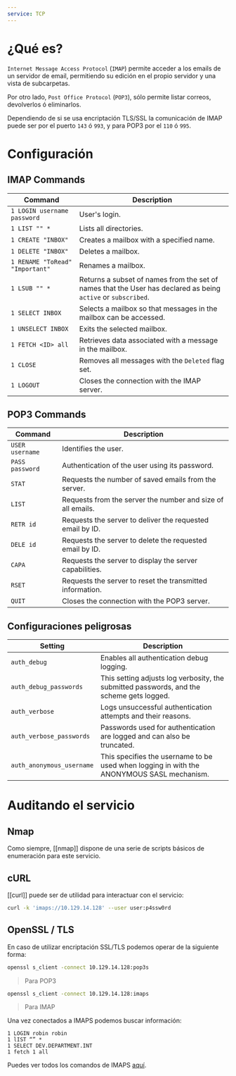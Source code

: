 ```yaml
---
service: TCP
---
```

# ¿Qué es?

`Internet Message Access Protocol` (`IMAP`) permite acceder a los emails de un servidor de email, permitiendo su edición en el propio servidor y una vista de subcarpetas. 

Por otro lado, `Post Office Protocol` (`POP3`), sólo permite listar correos, devolverlos ó eliminarlos.

Dependiendo de si se usa encriptación TLS/SSL la comunicación de IMAP puede ser por el puerto `143` ó `993`, y para POP3 por el `110` ó `995`.

# Configuración

## IMAP Commands

| **Command**                     | **Description**                                                                                               |
| ------------------------------- | ------------------------------------------------------------------------------------------------------------- |
| `1 LOGIN username password`     | User's login.                                                                                                 |
| `1 LIST "" *`                   | Lists all directories.                                                                                        |
| `1 CREATE "INBOX"`              | Creates a mailbox with a specified name.                                                                      |
| `1 DELETE "INBOX"`              | Deletes a mailbox.                                                                                            |
| `1 RENAME "ToRead" "Important"` | Renames a mailbox.                                                                                            |
| `1 LSUB "" *`                   | Returns a subset of names from the set of names that the User has declared as being `active` or `subscribed`. |
| `1 SELECT INBOX`                | Selects a mailbox so that messages in the mailbox can be accessed.                                            |
| `1 UNSELECT INBOX`              | Exits the selected mailbox.                                                                                   |
| `1 FETCH <ID> all`              | Retrieves data associated with a message in the mailbox.                                                      |
| `1 CLOSE`                       | Removes all messages with the `Deleted` flag set.                                                             |
| `1 LOGOUT`                      | Closes the connection with the IMAP server.                                                                   |

## POP3 Commands

|**Command**|**Description**|
|---|---|
|`USER username`|Identifies the user.|
|`PASS password`|Authentication of the user using its password.|
|`STAT`|Requests the number of saved emails from the server.|
|`LIST`|Requests from the server the number and size of all emails.|
|`RETR id`|Requests the server to deliver the requested email by ID.|
|`DELE id`|Requests the server to delete the requested email by ID.|
|`CAPA`|Requests the server to display the server capabilities.|
|`RSET`|Requests the server to reset the transmitted information.|
|`QUIT`|Closes the connection with the POP3 server.|

## Configuraciones peligrosas

| **Setting**               | **Description**                                                                           |
| ------------------------- | ----------------------------------------------------------------------------------------- |
| `auth_debug`              | Enables all authentication debug logging.                                                 |
| `auth_debug_passwords`    | This setting adjusts log verbosity, the submitted passwords, and the scheme gets logged.  |
| `auth_verbose`            | Logs unsuccessful authentication attempts and their reasons.                              |
| `auth_verbose_passwords`  | Passwords used for authentication are logged and can also be truncated.                   |
| `auth_anonymous_username` | This specifies the username to be used when logging in with the ANONYMOUS SASL mechanism. |

# Auditando el servicio

## Nmap

Como siempre, [[nmap]] dispone de una serie de scripts básicos de enumeración para este servicio.

## cURL

[[curl]] puede ser de utilidad para interactuar con el servicio:

```bash
curl -k 'imaps://10.129.14.128' --user user:p4ssw0rd
```

## OpenSSL / TLS 

En caso de utilizar encriptación SSL/TLS podemos operar de la siguiente forma:

```bash
openssl s_client -connect 10.129.14.128:pop3s
```
> Para POP3

```bash
openssl s_client -connect 10.129.14.128:imaps
```
> Para IMAP

Una vez conectados a IMAPS podemos buscar información:

```
1 LOGIN robin robin
1 lIST “” *
1 SELECT DEV.DEPARTMENT.INT
1 fetch 1 all
```

Puedes ver todos los comandos de IMAPS [aquí](https://www.atmail.com/blog/imap-commands/?source=post_page-----5e5c99547f8a--------------------------------).